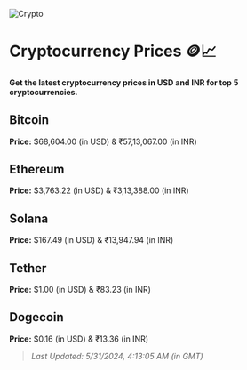 
![Crypto](https://www.techguide.com.au/wp-content/uploads/2020/11/crypto3.jpeg)

# Cryptocurrency Prices 🪙📈

#### Get the latest cryptocurrency prices in USD and INR for top 5 cryptocurrencies.

## Bitcoin

**Price:** $68,604.00 (in USD) & ₹57,13,067.00 (in INR)

## Ethereum

**Price:** $3,763.22 (in USD) & ₹3,13,388.00 (in INR)

## Solana

**Price:** $167.49 (in USD) & ₹13,947.94 (in INR)

## Tether

**Price:** $1.00 (in USD) & ₹83.23 (in INR)

## Dogecoin

**Price:** $0.16 (in USD) & ₹13.36 (in INR)

> _Last Updated: 5/31/2024, 4:13:05 AM (in GMT)_
